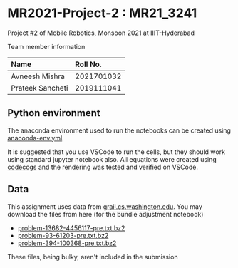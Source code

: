 # MR2021-Project-2 : MR21_3241

Project #2 of Mobile Robotics, Monsoon 2021 at IIIT-Hyderabad

Team member information

| Name | Roll No. |
| :--- | :--- |
| Avneesh Mishra | 2021701032 |
| Prateek Sancheti | 2019111041 |

## Python environment

The anaconda environment used to run the notebooks can be created using [anaconda-env.yml](./anaconda-env.yml).

It is suggested that you use VSCode to run the cells, but they should work using standard jupyter notebook also. All equations were created using [codecogs](https://www.codecogs.com/latex/eqneditor.php) and the rendering was tested and verified on VSCode.

## Data

This assignment uses data from [grail.cs.washington.edu](http://grail.cs.washington.edu/projects/bal/data/). You may download the files from here (for the bundle adjustment notebook)

- [problem-13682-4456117-pre.txt.bz2](http://grail.cs.washington.edu/projects/bal/data/final/problem-13682-4456117-pre.txt.bz2)
- [problem-93-61203-pre.txt.bz2](http://grail.cs.washington.edu/projects/bal/data/final/problem-93-61203-pre.txt.bz2)
- [problem-394-100368-pre.txt.bz2](http://grail.cs.washington.edu/projects/bal/data/final/problem-394-100368-pre.txt.bz2)

These files, being bulky, aren't included in the submission
